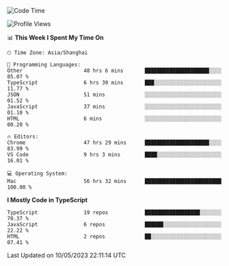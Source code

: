 <!--START_SECTION:waka-->
![Code Time](http://img.shields.io/badge/Code%20Time-4%2C436%20hrs%2055%20mins-blue)

![Profile Views](http://img.shields.io/badge/Profile%20Views-0-blue)

📊 **This Week I Spent My Time On** 

```text
🕑︎ Time Zone: Asia/Shanghai

💬 Programming Languages: 
Other                    48 hrs 6 mins       █████████████████████░░░░   85.07 % 
TypeScript               6 hrs 39 mins       ███░░░░░░░░░░░░░░░░░░░░░░   11.77 % 
JSON                     51 mins             ░░░░░░░░░░░░░░░░░░░░░░░░░   01.52 % 
JavaScript               37 mins             ░░░░░░░░░░░░░░░░░░░░░░░░░   01.10 % 
HTML                     6 mins              ░░░░░░░░░░░░░░░░░░░░░░░░░   00.20 % 

🔥 Editors: 
Chrome                   47 hrs 29 mins      █████████████████████░░░░   83.99 % 
VS Code                  9 hrs 3 mins        ████░░░░░░░░░░░░░░░░░░░░░   16.01 % 

💻 Operating System: 
Mac                      56 hrs 32 mins      █████████████████████████   100.00 % 
```

**I Mostly Code in TypeScript** 

```text
TypeScript               19 repos            ██████████████████░░░░░░░   70.37 % 
JavaScript               6 repos             ██████░░░░░░░░░░░░░░░░░░░   22.22 % 
HTML                     2 repos             ██░░░░░░░░░░░░░░░░░░░░░░░   07.41 % 
```




 Last Updated on 10/05/2023 22:11:14 UTC
<!--END_SECTION:waka-->
